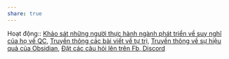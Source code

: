 ```yaml
---
share: true
---
```

Hoạt động:: [Khảo sát những người thực hành ngành phát triển về suy nghĩ của họ về QC](Kh%E1%BA%A3o%20s%C3%A1t%20nh%E1%BB%AFng%20ng%C6%B0%E1%BB%9Di%20th%E1%BB%B1c%20h%C3%A0nh%20ng%C3%A0nh%20ph%C3%A1t%20tri%E1%BB%83n%20v%E1%BB%81%20suy%20ngh%C4%A9%20c%E1%BB%A7a%20h%E1%BB%8D%20v%E1%BB%81%20QC.md), [Truyền thông các bài viết về tự trị](Truy%E1%BB%81n%20th%C3%B4ng%20c%C3%A1c%20b%C3%A0i%20vi%E1%BA%BFt%20v%E1%BB%81%20t%E1%BB%B1%20tr%E1%BB%8B.md), [Truyền thông về sự hiệu quả của Obsidian](Truy%E1%BB%81n%20th%C3%B4ng%20v%E1%BB%81%20s%E1%BB%B1%20hi%E1%BB%87u%20qu%E1%BA%A3%20c%E1%BB%A7a%20Obsidian.md), [Đặt các câu hỏi lên trên Fb, Discord](%C4%90%E1%BA%B7t%20c%C3%A1c%20c%C3%A2u%20h%E1%BB%8Fi%20l%C3%AAn%20tr%C3%AAn%20Fb,%20Discord.md)
